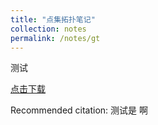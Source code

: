 ```yaml
---
title: "点集拓扑笔记"
collection: notes
permalink: /notes/gt
---
```

测试

[点击下载](http://hehancn.github.io/files/paper1.pdf)

Recommended citation: 测试是  啊

